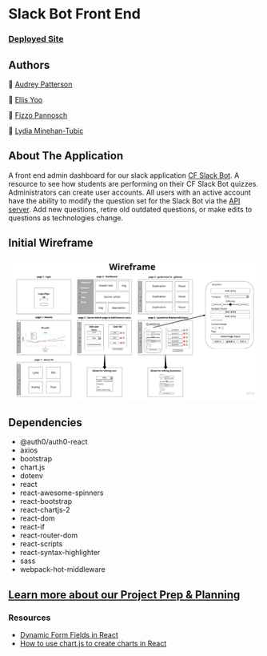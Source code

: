# Slack Bot Front End

### [Deployed Site](https://cf-slackbot.netlify.app/)

## Authors
🤖 [Audrey Patterson](https://github.com/arpatterson31)

🤖 [Ellis Yoo](https://github.com/yjyoo773)

🤖 [Fizzo Pannosch](https://github.com/fizzo999)

🤖 [Lydia Minehan-Tubic](https://github.com/LydiaMT)

## About The Application

A front end admin dashboard for our slack application [CF Slack Bot](https://github.com/CF-Slackbot/slackbot). A resource to see how students are performing on their CF Slack Bot quizzes. Administrators can create user accounts. All users with an active account have the ability to modify the question set for the Slack Bot via the [API server](https://github.com/CF-Slackbot/slackbot-questions-api). Add new questions, retire old outdated questions, or make edits to questions as technologies change. 

## Initial Wireframe

![Wireframe](./src/assets/wf.jpg)

## Dependencies

- @auth0/auth0-react
- axios
- bootstrap
- chart.js
- dotenv
- react
- react-awesome-spinners
- react-bootstrap
- react-chartjs-2
- react-dom
- react-if
- react-router-dom
- react-scripts
- react-syntax-highlighter
- sass
- webpack-hot-middleware

## [Learn more about our Project Prep & Planning](https://github.com/CF-Slackbot/project-prep2)

### Resources

- [Dynamic Form Fields in React](https://dev.to/fuchodeveloper/dynamic-form-fields-in-react-1h6c)
- [How to use chart.js to create charts in React](https://www.educative.io/edpresso/how-to-use-chartjs-to-create-charts-in-react)
